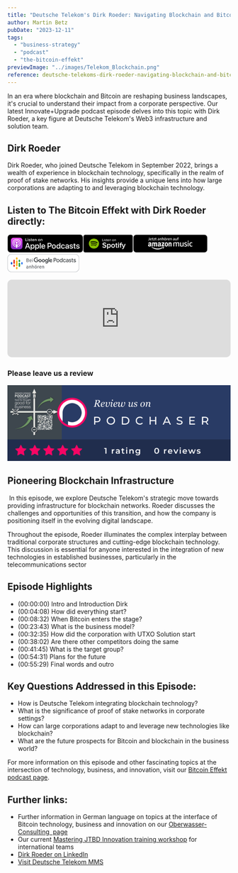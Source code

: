```yaml
---
title: "Deutsche Telekom's Dirk Roeder: Navigating Blockchain and Bitcoin in the Corporate World"
author: Martin Betz
pubDate: "2023-12-11"
tags:
  - "business-strategy"
  - "podcast"
  - "the-bitcoin-effekt"
previewImage: "../images/Telekom_Blockchain.png"
reference: deutsche-telekoms-dirk-roeder-navigating-blockchain-and-bitcoin-in-the-corporate-world
---
```


In an era where blockchain and Bitcoin are reshaping business landscapes, it's crucial to understand their impact from a corporate perspective. Our latest Innovate+Upgrade podcast episode delves into this topic with Dirk Roeder, a key figure at Deutsche Telekom's Web3 infrastructure and solution team.

## Dirk Roeder

Dirk Roeder, who joined Deutsche Telekom in September 2022, brings a wealth of experience in blockchain technology, specifically in the realm of proof of stake networks. His insights provide a unique lens into how large corporations are adapting to and leveraging blockchain technology.

## Listen to The Bitcoin Effekt with Dirk Roeder directly:

[![](../images/listen-on-apple-podcast.png)](https://https://podcasts.apple.com/us/podcast/e207-deutsche-telekom-goes-lightning-with-dirk-r%C3%B6der/id1718939630?i=1000636925173&itsct=podcast_box&itscg=30200&ls=1)[![](../images/listen-on-spotify.png)](https://open.spotify.com/episode/2uDl9T6gPppifpTrCLEbFF?si=a3c3adf4edc14bb3)[![](../images/ListenOn_AmazonMusic_button_Black_RGB_5X_DE-300x73.png)](https://music.amazon.de/podcasts/56f81b63-2dcd-438f-808c-f0e287d637a4/episodes/d88241d4-546c-4cc7-8d1e-fcc1a6e9d21e/the-bitcoin-effekt---your-business-podcast-e207---deutsche-telekom-goes-lightning-with-dirk-r%C3%B6der---how-to-orange-pill-an-enterprise)[![jobs to be done podcast](../images/DE_Google_Podcasts_Badge_8x-300x76.png)](https://podcasts.google.com/feed/aHR0cHM6Ly9hbmNob3IuZm0vcy9jNmExMzVhOC9wb2RjYXN0L3Jzcw/episode/ODk2ODllYzktYzZlZS00ZTU1LTk3YmMtYjEzOTRhZTAyYzJh?sa=X&ved=0CAgQuIEEahcKEwjQ0rHZ1_uCAxUAAAAAHQAAAAAQCg)

<iframe id="embedPlayer" style="width: 100%; max-width: 660px; overflow: hidden; border-radius: 10px; transform: translateZ(0px); animation: 2s 6 loading-indicator; background-color: #e4e4e4;" src="https://embed.podcasts.apple.com/us/podcast/e207-deutsche-telekom-goes-lightning-with-dirk-r%C3%B6der/id1718939630?i=1000636925173&amp;itsct=podcast_box_player&amp;itscg=30200&amp;ls=1&amp;theme=auto" height="175px" frameborder="0" sandbox="allow-forms allow-popups allow-same-origin allow-scripts allow-top-navigation-by-user-activation"></iframe>



### Please leave us a review


[![Podchaser - Innovate+Upgrade](../images/TCASP632678.png)](https://www.podchaser.com/podcasts/the-bitcoin-effekt-your-busine-4968955/reviews)

## Pioneering Blockchain Infrastructure

 In this episode, we explore Deutsche Telekom's strategic move towards providing infrastructure for blockchain networks. Roeder discusses the challenges and opportunities of this transition, and how the company is positioning itself in the evolving digital landscape.

Throughout the episode, Roeder illuminates the complex interplay between traditional corporate structures and cutting-edge blockchain technology. This discussion is essential for anyone interested in the integration of new technologies in established businesses, particularly in the telecommunications sector

## Episode Highlights

- (00:00:00) Intro and Introduction Dirk
- (00:04:08) How did everything start?
- (00:08:32) When Bitcoin enters the stage?
- (00:23:43) What is the business model?
- (00:32:35) How did the corporation with UTXO Solution start
- (00:38:02) Are there other competitors doing the same
- (00:41:45) What is the target group?
- (00:54:31) Plans for the future
- (00:55:29) Final words and outro

## Key Questions Addressed in this Episode:

- How is Deutsche Telekom integrating blockchain technology?
- What is the significance of proof of stake networks in corporate settings?
- How can large corporations adapt to and leverage new technologies like blockchain?
- What are the future prospects for Bitcoin and blockchain in the business world?

For more information on this episode and other fascinating topics at the intersection of technology, business, and innovation, visit our [Bitcoin Effekt podcast page](https://utxo.solutions/podcast/).

## Further links:

- Further information in German language on topics at the interface of Bitcoin technology, business and innovation on our [Oberwasser-Consulting  page](https://oberwasser-consulting.de/tag/bitcoin/)
- Our current [Mastering JTBD Innovation training workshop](https://utxo.solutions/services/mastering-jobs-to-be-done-online-workshop/) for international teams
- [Dirk Roeder on LinkedIn](https://www.linkedin.com/in/droeder72/)
- [Visit Deutsche Telekom MMS](https://www.telekom-mms.com/)
